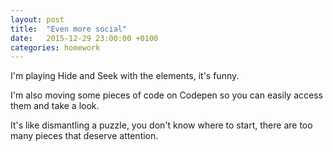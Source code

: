 ```yaml
---
layout: post
title:  "Even more social"
date:   2015-12-29 23:00:00 +0100
categories: homework
---
```


I'm playing Hide and Seek with the elements, it's funny.

I'm also moving some pieces of code on Codepen so you can easily access them and take a look.

It's like dismantling a puzzle, you don't know where to start, there are too many pieces that deserve attention.